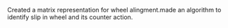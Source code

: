 Created a matrix representation for wheel alingment.made an algorithm to identify slip in wheel and its counter action.
